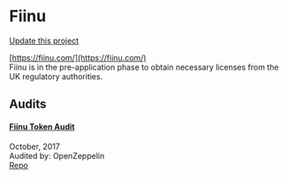 
# Fiinu

[Update this project](https://github.com/ConsenSys/blockchainSecurityDB/edit/master/projects/fiinu.json)
  
[https://fiinu.com/](https://fiinu.com/)<br>
Fiinu is in the pre-application phase to obtain necessary licenses from the UK regulatory authorities.


## Audits



#### [Fiinu Token Audit](https://blog.openzeppelin.com/fiinu-token-audit-c62ecbf63ad1/)

October, 2017<br>
Audited by: OpenZeppelin<br>
[Repo](https://github.com/fiinu/smart-contract/tree/7589b9d137bbf902e142e4f0476b06976e390bdb)<br>
      

  



